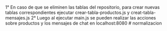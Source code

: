 1° En caso de que se eliminen las tablas del repositorio, para crear nuevas tablas correspondientes ejecutar crear-tabla-productos.js y creat-tabla-mensajes.js
2° Luego al ejecutar main.js se pueden realizar las acciones sobre productos y los mensajes de chat en localhost:8080
#   n o r m a l i z a c i o n  
 
